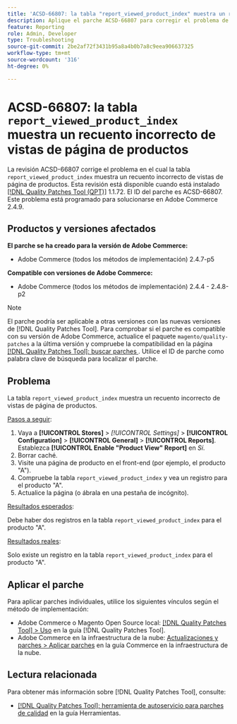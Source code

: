 ```yaml
---
title: 'ACSD-66807: la tabla "report_viewed_product_index" muestra un recuento incorrecto de vistas de página de productos'
description: Aplique el parche ACSD-66807 para corregir el problema de Adobe Commerce donde la tabla report_displayed_product_index muestra un recuento incorrecto de vistas de página de productos.
feature: Reporting
role: Admin, Developer
type: Troubleshooting
source-git-commit: 2be2af72f3431b95a8a4b0b7a8c9eea906637325
workflow-type: tm+mt
source-wordcount: '316'
ht-degree: 0%

---
```



# ACSD-66807: la tabla `report_viewed_product_index` muestra un recuento incorrecto de vistas de página de productos

La revisión ACSD-66807 corrige el problema en el cual la tabla `report_viewed_product_index` muestra un recuento incorrecto de vistas de página de productos. Esta revisión está disponible cuando está instalado [[!DNL Quality Patches Tool (QPT)]](/help/tools/quality-patches-tool/quality-patches-tool-to-self-serve-quality-patches.md) 1.1.72. El ID del parche es ACSD-66807. Este problema está programado para solucionarse en Adobe Commerce 2.4.9.

## Productos y versiones afectados

**El parche se ha creado para la versión de Adobe Commerce:**

* Adobe Commerce (todos los métodos de implementación) 2.4.7-p5

**Compatible con versiones de Adobe Commerce:**

* Adobe Commerce (todos los métodos de implementación) 2.4.4 - 2.4.8-p2

>[!NOTE]
>
>El parche podría ser aplicable a otras versiones con las nuevas versiones de [!DNL Quality Patches Tool]. Para comprobar si el parche es compatible con su versión de Adobe Commerce, actualice el paquete `magento/quality-patches` a la última versión y compruebe la compatibilidad en la página [[!DNL Quality Patches Tool]: buscar parches &#x200B;](https://experienceleague.adobe.com/tools/commerce-quality-patches/index.html). Utilice el ID de parche como palabra clave de búsqueda para localizar el parche.

## Problema

La tabla `report_viewed_product_index` muestra un recuento incorrecto de vistas de página de productos.

<u>Pasos a seguir</u>:

1. Vaya a **[!UICONTROL Stores]** > *[!UICONTROL Settings]* > **[!UICONTROL Configuration]** > **[!UICONTROL General]** > **[!UICONTROL Reports]**. Establezca **[!UICONTROL Enable "Product View" Report]** en *Sí*.
1. Borrar caché.
1. Visite una página de producto en el front-end (por ejemplo, el producto &quot;A&quot;).
1. Compruebe la tabla `report_viewed_product_index` y vea un registro para el producto &quot;A&quot;.
1. Actualice la página (o ábrala en una pestaña de incógnito).

<u>Resultados esperados</u>:

Debe haber dos registros en la tabla `report_viewed_product_index` para el producto &quot;A&quot;.

<u>Resultados reales</u>:

Solo existe un registro en la tabla `report_viewed_product_index` para el producto &quot;A&quot;.

## Aplicar el parche

Para aplicar parches individuales, utilice los siguientes vínculos según el método de implementación:

* Adobe Commerce o Magento Open Source local: [[!DNL Quality Patches Tool] > Uso](/help/tools/quality-patches-tool/usage.md) en la guía [!DNL Quality Patches Tool].
* Adobe Commerce en la infraestructura de la nube: [Actualizaciones y parches > Aplicar parches](https://experienceleague.adobe.com/docs/commerce-cloud-service/user-guide/develop/upgrade/apply-patches.html) en la guía Commerce en la infraestructura de la nube.

## Lectura relacionada

Para obtener más información sobre [!DNL Quality Patches Tool], consulte:

* [[!DNL Quality Patches Tool]: herramienta de autoservicio para parches de calidad](/help/tools/quality-patches-tool/quality-patches-tool-to-self-serve-quality-patches.md) en la guía Herramientas.
